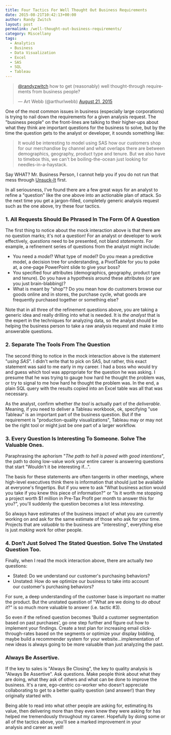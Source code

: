 ```yaml
---
title: Four Tactics For Well Thought Out Business Requirements
date: 2015-08-21T10:42:13+00:00
author: Randy Zwitch
layout: post
permalink: /well-thought-out-business-requirements/
category: Miscellany
tags:
  - Analytics
  - Business
  - Data Visualization
  - Excel
  - SAS
  - SQL
  - Tableau
---
```

<blockquote class="twitter-tweet" data-partner="tweetdeck">
  <p dir="ltr" lang="en">
    <a href="https://twitter.com/randyzwitch">@randyzwitch</a> how to get (reasonably) well thought-through requirements from business people?
  </p>

  <p>
    — Art Webb (@arthurlwebb) <a href="https://twitter.com/arthurlwebb/status/634710548685418496">August 21, 2015</a>
  </p>
</blockquote>



One of the most common issues in business (especially large corporations) is trying to nail down the requirements for a given analysis request. The "business people" on the front-lines are talking to their higher-ups about what they think are important questions for the business to solve, but by the time the question gets to the analyst or developer, it sounds something like:

> It would be interesting to model using SAS how our customers shop for our merchandise by channel and what overlaps there are between demographics, geography, product type and tenure. But we also have to timebox this, we can't be boiling-the-ocean just looking for needles-in-a-haystack.

Say WHAT? Mr. Business Person, I cannot help you if you do not run that mess through [Unsuck-It](http://unsuck-it.com/) first.

In all seriousness, I've found there are a few great ways for an analyst to refine a "question" like the one above into an actionable plan of attack. So the next time you get a jargon-filled, completely generic analysis request such as the one above, try these four tactics.

### 1. All Requests Should Be Phrased In The Form Of A Question

The first thing to notice about the mock interaction above is that there are no question marks; it's not a question! For an analyst or developer to work effectively, _questions_ need to be presented, not bland _statements_. For example, a refinement series of questions from the analyst might include:

  * You need a _model_? What type of model? Do you mean a predictive model, a decision tree for understanding, a PivotTable for you to poke at, a one-page PowerPoint slide to give your boss?
  * You specified four attributes (demographics, geography, product type and tenure). Do you have a hypothesis around these attributes (or are you just brain-blabbing)?
  * What is meant by "shop"? Do you mean how do customers browse our goods online and in stores, the purchase cycle, what goods are frequently purchased together or something else?

Note that in all three of the refinement questions above, you are taking a generic idea and really drilling into what is needed. It is _the analyst_ that is the expert in the techniques for analyzing data, so the analyst should be helping the business person to take a raw analysis request and make it into answerable questions.

### 2. Separate The Tools From The Question

The second thing to notice in the mock interaction above is the statement "_using SAS_". I didn't write that to pick on SAS, but rather, this exact statement was said to me early in my career. I had a boss who would try and guess which tool was appropriate for the question he was asking. I presume that he was trying to gauge how hard he thought the problem was, or try to signal to me how hard he thought the problem was. In the end, a plain SQL query with the results copied into an Excel table was all that was necessary.

As the analyst, confirm whether _the tool_ is actually part of the _deliverable_. Meaning, if you need to deliver a Tableau workbook, ok, specifying "use Tableau" is an important part of the business question. But if the requirement is "production-quality visualizations", Tableau may or may not be the right tool or might just be one part of a larger workflow.

### 3. Every Question Is Interesting To Someone. Solve The Valuable Ones.

Paraphrasing the aphorism "_The path to hell is paved with good intentions_", the path to doing low-value work your entire career is answering questions that start "Wouldn't it be interesting if...".

The basis for these statements are often tangents in other meetings, where high-level executives think there is information that should just be available at everyone's fingertips. But if you were to ask "What business action would you take if you knew this piece of information?" or "Is it worth me stopping a project worth $1 million in Pre-Tax Profit per month to answer this for you?", you'll suddenly the question becomes a lot less _interesting_.

So always have estimates of the business impact of what you are currently working on and ask for the same estimate of those who ask for your time. Projects that are _valuable_ to the business are "interesting", everything else is just _making work_ for other people.

### 4. Don't Just Solved The Stated Question. Solve The Unstated Question Too.

Finally, when I read the mock interaction above, there are actually _two_ questions:

  * Stated: Do we understand our customer's purchasing behaviors?
  * Unstated: How do we optimize our business to take into account our customer's purchasing behaviors?

For sure, a deep understanding of the customer base is important no matter the product. But the unstated question of "What are we doing to _do about it_?" is so much more valuable to answer (i.e. tactic #3).

So even if the refined question becomes 'Build a customer segmentation based on past purchases', go one step further and figure out how to implement your findings. Create a test plan for increasing email click-through-rates based on the segments or optimize your display bidding, maybe build a recommender system for your website...implementation of new ideas is always going to be more valuable than just analyzing the past.

### Always Be Assertive.

If the key to sales is "Always Be Closing", the key to quality analysis is "Always Be Assertive". Ask questions. Make people think about what they are doing, what they ask of others and what can be done to improve the business. It's a rare, ego-centric co-worker who doesn't appreciate collaborating to get to a better quality question (and answer!) than they originally started with.

Being able to read into what other people are asking for, estimating its value, then delivering more than they even knew they were asking for has helped me tremendously throughout my career. Hopefully by doing some or all of the tactics above, you'll see a marked improvement in your analysis and career as well!

